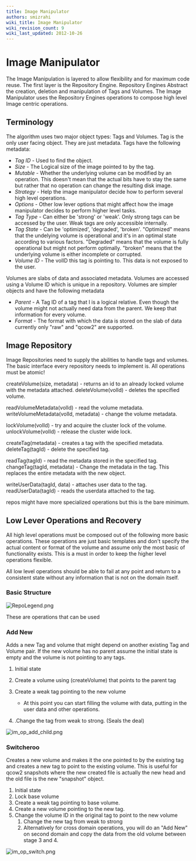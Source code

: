 ```yaml
---
title: Image Manipulator
authors: smizrahi
wiki_title: Image Manipulator
wiki_revision_count: 9
wiki_last_updated: 2012-10-26
---
```


# Image Manipulator

The Image Manipulation is layered to allow flexibility and for maximum code reuse. The first layer is the Repository Engine. Repository Engines Abstract the creation, deletion and manipulation of Tags and Volumes. The Image Manipulator uses the Repository Engines operations to compose high level Image centric operations.

## Terminology

The algorithm uses two major object types: Tags and Volumes. Tag is the only user facing object. They are just metadata. Tags have the following metadata:

*   *Tag ID* - Used to find the object.
*   *Size* - The Logical size of the image pointed to by the tag.
*   *Mutable* - Whether the underlying volume can be modified by an operation. This doesn't mean that the actual bits have to stay the same but rather that no operation can change the resulting disk image.
*   *Strategy* - Help the image manipulator decide how to perform several high level operations.
*   *Options* - Other low lever options that might affect how the image manipulator decides to perform higher level tasks.
*   *Tag Type* - Can either be 'strong' or 'weak'. Only strong tags can be accessed by the user. Weak tags are only accessible internally.
*   *Tag State* - Can be 'optimized', 'degraded', 'broken'. "Optimized" means that the undelying volume is operational and it's in an optimal state according to various factors. "Degraded" means that the volume is fully operational but might not perform optimally. "broken" means that the underlying volume is either incomplete or corrupted.
*   *Volume ID* - The volID this tag is pointing to. This data is not exposed to the user.

Volumes are slabs of data and associated metadata. Volumes are accessed using a Volume ID which is unique in a repository. Volumes are simpler objects and have the following metadata

*   *Parent* - A Tag ID of a tag that I is a logical relative. Even though the volume might not actually need data from the parent. We keep that information for every volume.
*   *Format* - The format with which the data is stored on the slab of data currently only "raw" and "qcow2" are supported.

## Image Repository

Image Repositories need to supply the abilities to handle tags and volumes. The basic interface every repository needs to implement is. All operations must be atomic!

createVolume(size, metadata) - returns an id to an already locked volume with the metadata attached. deleteVolume(volId) - deletes the specified volume.

readVolumeMetadata(volId) - read the volume metadata. writeVolumeMetadata(volId, metadata) - change the volume metadata.

lockVolume(volId) - try and acquire the cluster lock of the volume. unlockVolume(volId) - release the cluster wide lock.

createTag(metadata) - creates a tag with the specified metadata. deleteTag(tagId) - delete the specified tag.

readTag(tagId) - read the metadata stored in the specified tag. changeTag(tagId, metadata) - Change the metadata in the tag. This replaces the entire metadata with the new object.

writeUserData(tagId, data) - attaches user data to the tag. readUserData(tagId) - reads the userdata attached to the tag.

repos might have more specialized operations but this is the bare minimum.

## Low Lever Operations and Recovery

All high level operations must be composed out of the following more basic operations. These operations are just basic templates and don't specify the actual content or format of the volume and assume only the most basic of functionality exists. This is a must in order to keep the higher level operations flexible.

All low level operations should be able to fail at any point and return to a consistent state without any information that is not on the domain itself.

### Basic Structure

![](RepoLegend.png "RepoLegend.png")

These are operations that can be used

### Add New

Adds a new Tag and volume that might depend on another existing Tag and Volume pair. If the new volume has no parent assume the initial state is empty and the volume is not pointing to any tags.

1.  Initial state
2.  Create a volume using (createVolume) that points to the parent tag
3.  Create a weak tag pointing to the new volume
    -   At this point you can start filling the volume with data, putting in the user data and other operations.

4.  .Change the tag from weak to strong. (Seals the deal)

![](im_op_add_child.png "im_op_add_child.png")

### Switcheroo

Creates a new volume and makes it the one pointed to by the existing tag and creates a new tag to point to the existing volume. This is useful for qcow2 snapshots where the new created file is actually the new head and the old file is the new "snapshot" object.

1.  Initial state
2.  Lock base volume
3.  Create a weak tag pointing to base volume.
4.  Create a new volume pointing to the new tag.
5.  Change the volume ID in the original tag to point to the new volume
    1.  Change the new tag from weak to strong
    2.  Alternatively for cross domain operations, you will do an "Add New" on second domain and copy the data from the old volume between stage 3 and 4.

![](im_op_switch.png "im_op_switch.png")
